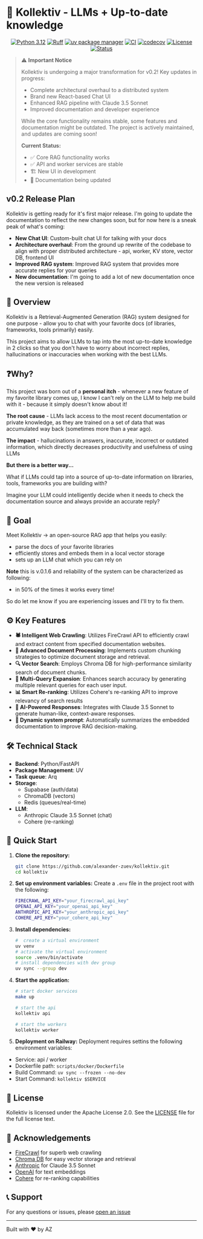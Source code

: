 # 🚀 Kollektiv - LLMs + Up-to-date knowledge

<p align="center">
  <a href="https://www.python.org/downloads/"><img src="https://img.shields.io/badge/python-3.12-blue" alt="Python 3.12" /></a>
  <a href="https://github.com/astral-sh/ruff"><img src="https://img.shields.io/endpoint?url=https://raw.githubusercontent.com/astral-sh/ruff/main/assets/badge/v2.json" alt="Ruff" /></a>
  <a href="https://github.com/astral-sh/uv"><img src="https://img.shields.io/badge/uv-package%20manager-blueviolet" alt="uv package manager" /></a>
  <a href="https://github.com/alexander-zuev/kollektiv/actions/workflows/ci_pipeline.yml"><img src="https://github.com/alexander-zuev/kollektiv/actions/workflows/ci_pipeline.yml/badge.svg" alt="CI" /></a>
  <a href="https://codecov.io/github/alexander-zuev/kollektiv"><img src="https://codecov.io/github/alexander-zuev/kollektiv/graph/badge.svg?token=FAT0JJNZG8" alt="codecov" /></a>
  <a href="https://github.com/alexander-zuev/kollektiv/blob/main/LICENSE.md"><img src="https://img.shields.io/badge/License-Apache_2.0-blue.svg" alt="License" /></a>
  <a href="https://github.com/alexander-zuev/kollektiv/graphs/commit-activity"><img src="https://img.shields.io/badge/Maintained-Active-green.svg" alt="Status" /></a>
</p>

> ⚠️ **Important Notice**
>
> Kollektiv is undergoing a major transformation for v0.2! Key updates in progress:
>
> - Complete architectural overhaul to a distributed system
> - Brand new React-based Chat UI
> - Enhanced RAG pipeline with Claude 3.5 Sonnet
> - Improved documentation and developer experience
>
> While the core functionality remains stable, some features and documentation might be outdated.
> The project is actively maintained, and updates are coming soon!
>
> **Current Status:**
> - ✅ Core RAG functionality works
> - ✅ API and worker services are stable
> - 🏗️ New UI in development
> - 📝 Documentation being updated

## v0.2 Release Plan
Kollektiv is getting ready for it's first major release. I'm going to update the documentation to reflect the new changes soon, but for now here is a sneak peak of what's coming:

- **New Chat UI**: Custom-built chat UI for talking with your docs
- **Architecture overhaul**: From the ground up rewrite of the codebase to align with proper distributed architecture - api, worker, KV store, vector DB, frontend UI
- **Improved RAG system**: Improved RAG system that provides more accurate replies for your queries
- **New documentation**: I'm going to add a lot of new documentation once the new version is released

## 🌟 Overview

Kollektiv is a Retrieval-Augmented Generation (RAG) system designed for one purpose - allow you to chat with your
favorite docs (of libraries, frameworks, tools primarily) easily.

This project aims to allow LLMs to tap into the most up-to-date knowledge in 2 clicks so that you don't have to
worry about incorrect replies, hallucinations or inaccuracies when working with the best LLMs.

## ❓Why?

This project was born out of a **personal itch** - whenever a new feature of my favorite library comes up, I know I
can't rely on the LLM to help me build with it - because it simply doesn't know about it!

**The root cause** - LLMs lack access to the most recent documentation or private knowledge, as they are trained on a
set of data that was accumulated way back (sometimes more than a year ago).

**The impact** - hallucinations in answers, inaccurate, incorrect or outdated information, which directly decreases
productivity and usefulness of using LLMs

**But there is a better way...**

What if LLMs could tap into a source of up-to-date information on libraries, tools, frameworks you are building with?

Imagine your LLM could intelligently decide when it needs to check the documentation source and always provide an
accurate reply?

## 🎯 Goal

Meet Kollektiv -> an open-source RAG app that helps you easily:

- parse the docs of your favorite libraries
- efficiently stores and embeds them in a local vector storage
- sets up an LLM chat which you can rely on

**Note** this is v.0.1.6 and reliability of the system can be characterized as following:

- in 50% of the times it works every time!

So do let me know if you are experiencing issues and I'll try to fix them.

## ⚙️ Key Features

- **🕷️ Intelligent Web Crawling**: Utilizes FireCrawl API to efficiently crawl and extract content from specified documentation websites.
- **🧠 Advanced Document Processing**: Implements custom chunking strategies to optimize document storage and retrieval.
- **🔍 Vector Search**: Employs Chroma DB for high-performance similarity search of document chunks.
- **🔄 Multi-Query Expansion**: Enhances search accuracy by generating multiple relevant queries for each user input.
- **📊 Smart Re-ranking**: Utilizes Cohere's re-ranking API to improve relevancy of search results
- **🤖 AI-Powered Responses**: Integrates with Claude 3.5 Sonnet to generate human-like, context-aware responses.
- **🧠 Dynamic system prompt**: Automatically summarizes the embedded documentation to improve RAG decision-making.

## 🛠️ Technical Stack

- **Backend**: Python/FastAPI
- **Package Management**: UV
- **Task queue**: Arq
- **Storage**:
  - Supabase (auth/data)
  - ChromaDB (vectors)
  - Redis (queues/real-time)
- **LLM**:
  - Anthropic Claude 3.5 Sonnet (chat)
  - Cohere (re-ranking)

## 🚀 Quick Start

1. **Clone the repository:**

   ```bash
   git clone https://github.com/alexander-zuev/kollektiv.git
   cd kollektiv
   ```

2. **Set up environment variables:**
   Create a `.env` file in the project root with the following:

   ```bash
   FIRECRAWL_API_KEY="your_firecrawl_api_key"
   OPENAI_API_KEY="your_openai_api_key"
   ANTHROPIC_API_KEY="your_anthropic_api_key"
   COHERE_API_KEY="your_cohere_api_key"
   ```

3. **Install dependencies:**
   ```bash
   #  create a virtual environment
   uv venv
   # activate the virtual environment
   source .venv/bin/activate
   # install dependencies with dev group
   uv sync --group dev
   ```

4. **Start the application:**
   ```bash
   # start docker services
   make up

   # start the api
   kollektiv api

   # start the workers
   kollektiv worker
   ```
5. **Deployment on Railway:**
Deployment requires settins the following environment variables:
- Service: api / worker
- Dockerfile path: `scripts/docker/Dockerfile`
- Build Command: `uv sync --frozen --no-dev`
- Start Command: `kollektiv $SERVICE`

## 📜 License

Kollektiv is licensed under the Apache License 2.0. See the [LICENSE](LICENSE.md) file for the full license text.

## 🥳 Acknowledgements

- [FireCrawl](https://firecrawl.dev/) for superb web crawling
- [Chroma DB](https://www.trychroma.com/) for easy vector storage and retrieval
- [Anthropic](https://www.anthropic.com/) for Claude 3.5 Sonnet
- [OpenAI](https://openai.com/) for text embeddings
- [Cohere](https://cohere.ai/) for re-ranking capabilities

## 📞 Support

For any questions or issues, please [open an issue](https://github.com/alexander-zuev/kollektiv/issues)

---

Built with ❤️ by AZ

